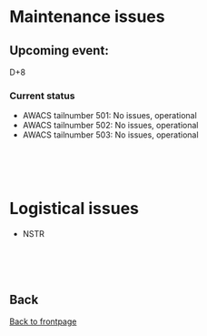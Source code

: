 # Maintenance issues

## Upcoming event: 
D+8

### Current status
- AWACS tailnumber 501: No issues, operational
- AWACS tailnumber 502: No issues, operational
- AWACS tailnumber 503: No issues, operational

<br>
<br>
<br>

# Logistical issues
- NSTR
<br>
<br>
<br>



## Back
[Back to frontpage](https://132nd-vwing.github.io/OPAR-Brief/)
